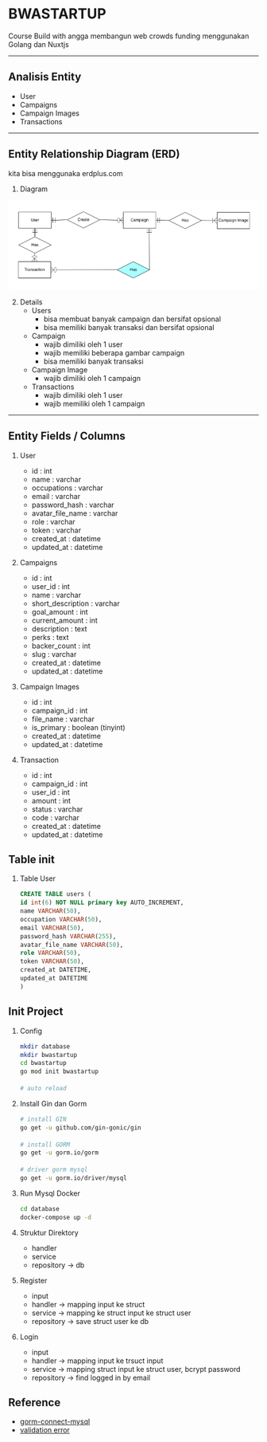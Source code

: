 # BWASTARTUP

Course Build with angga membangun web crowds funding menggunakan Golang dan Nuxtjs

---

## Analisis Entity

- User
- Campaigns
- Campaign Images
- Transactions

---

## Entity Relationship Diagram (ERD)

kita bisa menggunaka erdplus.com

1. Diagram

<img src="./ERD-BWASTARTUP.png" style="align:denter;">

2. Details
   - Users
     - bisa membuat banyak campaign dan bersifat opsional
     - bisa memiliki banyak transaksi dan bersifat opsional
   - Campaign
     - wajib dimiliki oleh 1 user
     - wajib memiliki beberapa gambar campaign
     - bisa memiliki banyak transaksi
   - Campaign Image
     - wajib dimiliki oleh 1 campaign
   - Transactions
     - wajib dimiliki oleh 1 user
     - wajib memiliki oleh 1 campaign

---

## Entity Fields / Columns

1. User

   - id : int
   - name : varchar
   - occupations : varchar
   - email : varchar
   - password_hash : varchar
   - avatar_file_name : varchar
   - role : varchar
   - token : varchar
   - created_at : datetime
   - updated_at : datetime

2. Campaigns

   - id : int
   - user_id : int
   - name : varchar
   - short_description : varchar
   - goal_amount : int
   - current_amount : int
   - description : text
   - perks : text
   - backer_count : int
   - slug : varchar
   - created_at : datetime
   - updated_at : datetime

3. Campaign Images

   - id : int
   - campaign_id : int
   - file_name : varchar
   - is_primary : boolean (tinyint)
   - created_at : datetime
   - updated_at : datetime

4. Transaction
   - id : int
   - campaign_id : int
   - user_id : int
   - amount : int
   - status : varchar
   - code : varchar
   - created_at : datetime
   - updated_at : datetime

## Table init

1. Table User
   ```sql
   CREATE TABLE users (
   id int(6) NOT NULL primary key AUTO_INCREMENT,
   name VARCHAR(50),
   occupation VARCHAR(50),
   email VARCHAR(50),
   password_hash VARCHAR(255),
   avatar_file_name VARCHAR(50),
   role VARCHAR(50),
   token VARCHAR(50),
   created_at DATETIME,
   updated_at DATETIME
   )
   ```

## Init Project

1. Config

   ```bash
   mkdir database
   mkdir bwastartup
   cd bwastartup
   go mod init bwastartup

   # auto reload
   ```

2. Install Gin dan Gorm

   ```bash
   # install GIN
   go get -u github.com/gin-gonic/gin

   # install GORM
   go get -u gorm.io/gorm

   # driver gorm mysql
   go get -u gorm.io/driver/mysql
   ```

3. Run Mysql Docker

   ```bash
   cd database
   docker-compose up -d
   ```

4. Struktur Direktory

   - handler
   - service
   - repository -> db

5. Register

   - input
   - handler -> mapping input ke struct
   - service -> mapping ke struct input ke struct user
   - repository -> save struct user ke db

6. Login
   - input
   - handler -> mapping input ke trsuct input
   - service -> mapping struct input ke struct user, bcrypt password
   - repository -> find logged in by email

## Reference

- [gorm-connect-mysql](https://gorm.io/docs/connecting_to_the_database.html)
- [validation error](https://github.com/go-playground/validator)
